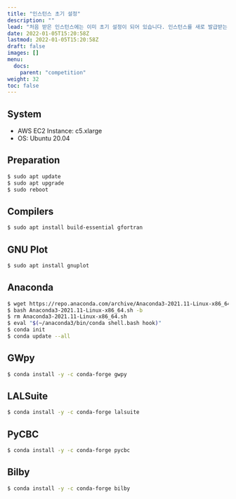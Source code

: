 ```yaml
---
title: "인스턴스 초기 설정"
description: ""
lead: "처음 받은 인스턴스에는 이미 초기 설정이 되어 있습니다. 인스턴스를 새로 발급받는 경우에는 직접 아래 방법으로 설정을 진행하셔야 합니다."
date: 2022-01-05T15:20:58Z
lastmod: 2022-01-05T15:20:58Z
draft: false
images: []
menu: 
  docs:
    parent: "competition"
weight: 32
toc: false
---
```


## System
* AWS EC2 Instance: c5.xlarge
* OS: Ubuntu 20.04

## Preparation

```bash
$ sudo apt update
$ sudo apt upgrade
$ sudo reboot
```

## Compilers

```bash
$ sudo apt install build-essential gfortran
```

## GNU Plot
```bash
$ sudo apt install gnuplot
```

## Anaconda
```bash
$ wget https://repo.anaconda.com/archive/Anaconda3-2021.11-Linux-x86_64.sh
$ bash Anaconda3-2021.11-Linux-x86_64.sh -b
$ rm Anaconda3-2021.11-Linux-x86_64.sh
$ eval "$(~/anaconda3/bin/conda shell.bash hook)"
$ conda init
$ conda update --all
```

## GWpy
```bash
$ conda install -y -c conda-forge gwpy
```

## LALSuite
```bash
$ conda install -y -c conda-forge lalsuite
```

## PyCBC
```bash
$ conda install -y -c conda-forge pycbc
```

## Bilby
```bash
$ conda install -y -c conda-forge bilby
```